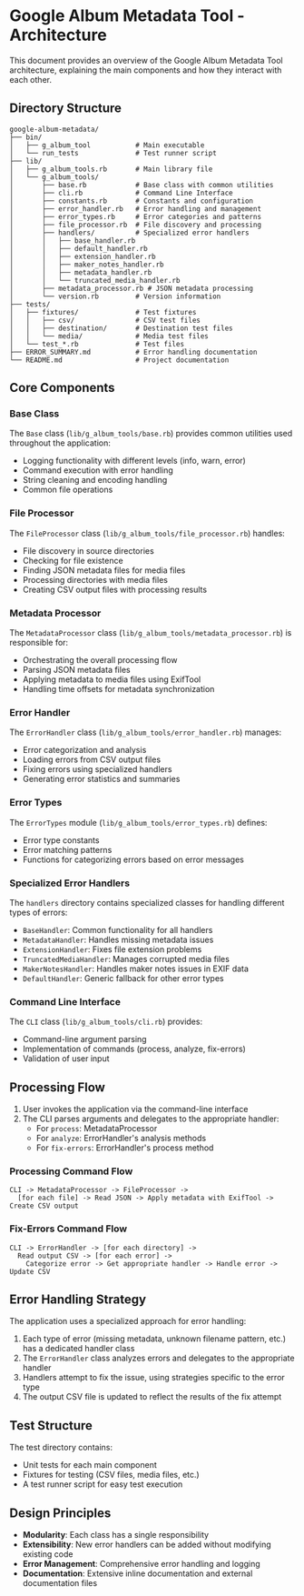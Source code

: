 # Google Album Metadata Tool - Architecture

This document provides an overview of the Google Album Metadata Tool architecture, explaining the main components and how they interact with each other.

## Directory Structure

```
google-album-metadata/
├── bin/
│   ├── g_album_tool           # Main executable
│   └── run_tests              # Test runner script
├── lib/
│   ├── g_album_tools.rb       # Main library file
│   └── g_album_tools/
│       ├── base.rb            # Base class with common utilities
│       ├── cli.rb             # Command Line Interface
│       ├── constants.rb       # Constants and configuration
│       ├── error_handler.rb   # Error handling and management
│       ├── error_types.rb     # Error categories and patterns
│       ├── file_processor.rb  # File discovery and processing
│       ├── handlers/          # Specialized error handlers
│       │   ├── base_handler.rb
│       │   ├── default_handler.rb
│       │   ├── extension_handler.rb
│       │   ├── maker_notes_handler.rb
│       │   ├── metadata_handler.rb
│       │   └── truncated_media_handler.rb
│       ├── metadata_processor.rb # JSON metadata processing
│       └── version.rb         # Version information
├── tests/
│   ├── fixtures/              # Test fixtures
│   │   ├── csv/               # CSV test files
│   │   ├── destination/       # Destination test files
│   │   └── media/             # Media test files
│   └── test_*.rb              # Test files
├── ERROR_SUMMARY.md           # Error handling documentation
└── README.md                  # Project documentation
```

## Core Components

### Base Class

The `Base` class (`lib/g_album_tools/base.rb`) provides common utilities used throughout the application:

- Logging functionality with different levels (info, warn, error)
- Command execution with error handling
- String cleaning and encoding handling
- Common file operations

### File Processor

The `FileProcessor` class (`lib/g_album_tools/file_processor.rb`) handles:

- File discovery in source directories
- Checking for file existence
- Finding JSON metadata files for media files
- Processing directories with media files
- Creating CSV output files with processing results

### Metadata Processor

The `MetadataProcessor` class (`lib/g_album_tools/metadata_processor.rb`) is responsible for:

- Orchestrating the overall processing flow
- Parsing JSON metadata files
- Applying metadata to media files using ExifTool
- Handling time offsets for metadata synchronization

### Error Handler

The `ErrorHandler` class (`lib/g_album_tools/error_handler.rb`) manages:

- Error categorization and analysis
- Loading errors from CSV output files
- Fixing errors using specialized handlers
- Generating error statistics and summaries

### Error Types

The `ErrorTypes` module (`lib/g_album_tools/error_types.rb`) defines:

- Error type constants
- Error matching patterns
- Functions for categorizing errors based on error messages

### Specialized Error Handlers

The `handlers` directory contains specialized classes for handling different types of errors:

- `BaseHandler`: Common functionality for all handlers
- `MetadataHandler`: Handles missing metadata issues
- `ExtensionHandler`: Fixes file extension problems
- `TruncatedMediaHandler`: Manages corrupted media files
- `MakerNotesHandler`: Handles maker notes issues in EXIF data
- `DefaultHandler`: Generic fallback for other error types

### Command Line Interface

The `CLI` class (`lib/g_album_tools/cli.rb`) provides:

- Command-line argument parsing
- Implementation of commands (process, analyze, fix-errors)
- Validation of user input

## Processing Flow

1. User invokes the application via the command-line interface
2. The CLI parses arguments and delegates to the appropriate handler:
   - For `process`: MetadataProcessor
   - For `analyze`: ErrorHandler's analysis methods
   - For `fix-errors`: ErrorHandler's process method

### Processing Command Flow

```
CLI -> MetadataProcessor -> FileProcessor -> 
  [for each file] -> Read JSON -> Apply metadata with ExifTool -> Create CSV output
```

### Fix-Errors Command Flow

```
CLI -> ErrorHandler -> [for each directory] -> 
  Read output CSV -> [for each error] -> 
    Categorize error -> Get appropriate handler -> Handle error -> Update CSV
```

## Error Handling Strategy

The application uses a specialized approach for error handling:

1. Each type of error (missing metadata, unknown filename pattern, etc.) has a dedicated handler class
2. The `ErrorHandler` class analyzes errors and delegates to the appropriate handler
3. Handlers attempt to fix the issue, using strategies specific to the error type
4. The output CSV file is updated to reflect the results of the fix attempt

## Test Structure

The test directory contains:

- Unit tests for each main component
- Fixtures for testing (CSV files, media files, etc.)
- A test runner script for easy test execution

## Design Principles

- **Modularity**: Each class has a single responsibility
- **Extensibility**: New error handlers can be added without modifying existing code
- **Error Management**: Comprehensive error handling and logging
- **Documentation**: Extensive inline documentation and external documentation files 
